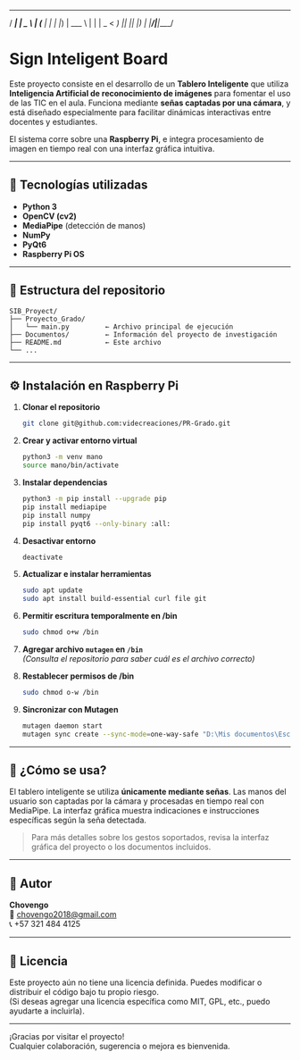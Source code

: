 
   _____ _____ ____  
  / ____|_   _|  _ \ 
 | (___   | | | |_) |
  \___ \  | | |  _ < 
  ____) |_| |_| |_) |
 |_____/|_____|____/ 
                    
# Sign Inteligent Board

Este proyecto consiste en el desarrollo de un **Tablero Inteligente** que utiliza **Inteligencia Artificial de reconocimiento de imágenes** para fomentar el uso de las TIC en el aula. Funciona mediante **señas captadas por una cámara**, y está diseñado especialmente para facilitar dinámicas interactivas entre docentes y estudiantes.

El sistema corre sobre una **Raspberry Pi**, e integra procesamiento de imagen en tiempo real con una interfaz gráfica intuitiva.

---

## 🚀 Tecnologías utilizadas

- **Python 3**
- **OpenCV (cv2)**
- **MediaPipe** (detección de manos)
- **NumPy**
- **PyQt6**
- **Raspberry Pi OS**

---

## 📁 Estructura del repositorio

```
SIB_Proyect/
├── Proyecto_Grado/
│   └── main.py         ← Archivo principal de ejecución
├── Documentos/         ← Información del proyecto de investigación
├── README.md           ← Este archivo
└── ...
```

---

## ⚙️ Instalación en Raspberry Pi

1. **Clonar el repositorio**
   ```bash
   git clone git@github.com:videcreaciones/PR-Grado.git
   ```

2. **Crear y activar entorno virtual**
   ```bash
   python3 -m venv mano
   source mano/bin/activate
   ```

3. **Instalar dependencias**
   ```bash
   python3 -m pip install --upgrade pip
   pip install mediapipe
   pip install numpy
   pip install pyqt6 --only-binary :all:
   ```

4. **Desactivar entorno**
   ```bash
   deactivate
   ```

5. **Actualizar e instalar herramientas**
   ```bash
   sudo apt update
   sudo apt install build-essential curl file git
   ```

6. **Permitir escritura temporalmente en /bin**
   ```bash
   sudo chmod o+w /bin
   ```

7. **Agregar archivo `mutagen` en `/bin`**  
   *(Consulta el repositorio para saber cuál es el archivo correcto)*

8. **Restablecer permisos de /bin**
   ```bash
   sudo chmod o-w /bin
   ```

9. **Sincronizar con Mutagen**
   ```bash
   mutagen daemon start
   mutagen sync create --sync-mode=one-way-safe "D:\Mis documentos\Escritorio\Proyectos\PR-Grado\Proyecto_Grado" vyc@raspberrypi.local:/home/vyc/PR-Grado/Proyecto_Grado
   ```

---

## 🧠 ¿Cómo se usa?

El tablero inteligente se utiliza **únicamente mediante señas**. Las manos del usuario son captadas por la cámara y procesadas en tiempo real con MediaPipe. La interfaz gráfica muestra indicaciones e instrucciones específicas según la seña detectada.

> Para más detalles sobre los gestos soportados, revisa la interfaz gráfica del proyecto o los documentos incluidos.

---

## 🤝 Autor

**Chovengo**  
📧 chovengo2018@gmail.com  
📞 +57 321 484 4125

---

## 📜 Licencia

Este proyecto aún no tiene una licencia definida. Puedes modificar o distribuir el código bajo tu propio riesgo.  
(Si deseas agregar una licencia específica como MIT, GPL, etc., puedo ayudarte a incluirla).

---

¡Gracias por visitar el proyecto!  
Cualquier colaboración, sugerencia o mejora es bienvenida.
